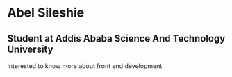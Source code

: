 # Abel Sileshie
## Student at Addis Ababa Science And Technology University 
Interested to know more about front end development
